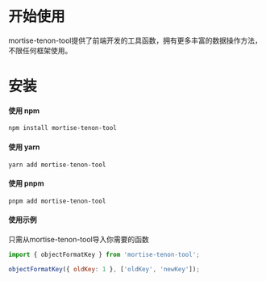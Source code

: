 # 开始使用

mortise-tenon-tool提供了前端开发的工具函数，拥有更多丰富的数据操作方法，不限任何框架使用。

# 安装

#### 使用 npm

```shell
npm install mortise-tenon-tool
```

#### 使用 yarn

```shell
yarn add mortise-tenon-tool
```

#### 使用 pnpm

```shell
pnpm add mortise-tenon-tool
```

#### 使用示例

只需从mortise-tenon-tool导入你需要的函数

```js
import { objectFormatKey } from 'mortise-tenon-tool';

objectFormatKey({ oldKey: 1 }, ['oldKey', 'newKey']);
```
